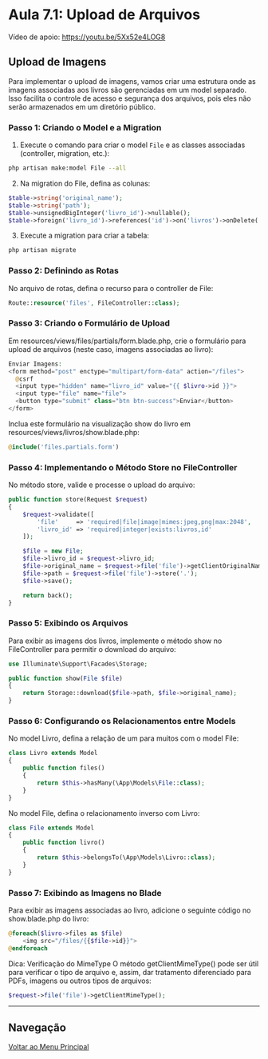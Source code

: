 # Aula 7.1: Upload de Arquivos

Vídeo de apoio: https://youtu.be/5Xx52e4LOG8

## Upload de Imagens

Para implementar o upload de imagens, vamos criar uma estrutura onde as imagens associadas aos livros são gerenciadas em um model separado. Isso facilita o controle de acesso e segurança dos arquivos, pois eles não serão armazenados em um diretório público.



### Passo 1: Criando o Model e a Migration

1. Execute o comando para criar o model `File` e as classes associadas (controller, migration, etc.):

```bash
php artisan make:model File --all
```
2. Na migration do File, defina as colunas:
```php
$table->string('original_name');
$table->string('path');
$table->unsignedBigInteger('livro_id')->nullable();
$table->foreign('livro_id')->references('id')->on('livros')->onDelete('set null');
```
3. Execute a migration para criar a tabela:
```bash
php artisan migrate
```
### Passo 2: Definindo as Rotas
No arquivo de rotas, defina o recurso para o controller de File:
```php
Route::resource('files', FileController::class);
```
### Passo 3: Criando o Formulário de Upload
Em resources/views/files/partials/form.blade.php, crie o formulário para upload de arquivos (neste caso, imagens associadas ao livro):
```php
Enviar Imagens:
<form method="post" enctype="multipart/form-data" action="/files">
  @csrf
  <input type="hidden" name="livro_id" value="{{ $livro->id }}">
  <input type="file" name="file">
  <button type="submit" class="btn btn-success">Enviar</button>
</form>
```
Inclua este formulário na visualização show do livro em resources/views/livros/show.blade.php:
```php
@include('files.partials.form')
```
### Passo 4: Implementando o Método Store no FileController
No método store, valide e processe o upload do arquivo:
```php
public function store(Request $request)
{
    $request->validate([
        'file'     => 'required|file|image|mimes:jpeg,png|max:2048',
        'livro_id' => 'required|integer|exists:livros,id'
    ]);

    $file = new File;
    $file->livro_id = $request->livro_id;
    $file->original_name = $request->file('file')->getClientOriginalName();
    $file->path = $request->file('file')->store('.');
    $file->save();

    return back();
}
```
### Passo 5: Exibindo os Arquivos
Para exibir as imagens dos livros, implemente o método show no FileController para permitir o download do arquivo:
```php
use Illuminate\Support\Facades\Storage;

public function show(File $file)
{
    return Storage::download($file->path, $file->original_name);
}
```
### Passo 6: Configurando os Relacionamentos entre Models
No model Livro, defina a relação de um para muitos com o model File:
```php
class Livro extends Model
{
    public function files()
    {
        return $this->hasMany(\App\Models\File::class);
    }
}
```
No model File, defina o relacionamento inverso com Livro:
```php
class File extends Model
{
    public function livro()
    {
        return $this->belongsTo(\App\Models\Livro::class);
    }
}
```
### Passo 7: Exibindo as Imagens no Blade
Para exibir as imagens associadas ao livro, adicione o seguinte código no show.blade.php do livro:
```php
@foreach($livro->files as $file)
    <img src="/files/{{$file->id}}">
@endforeach
```
Dica: Verificação do MimeType
O método getClientMimeType() pode ser útil para verificar o tipo de arquivo e, assim, dar tratamento diferenciado para PDFs, imagens ou outros tipos de arquivos:
```php
$request->file('file')->getClientMimeType();
```

--------

## Navegação
[Voltar ao Menu Principal](/~jpvolante/uspdev-site/public/laravel/)